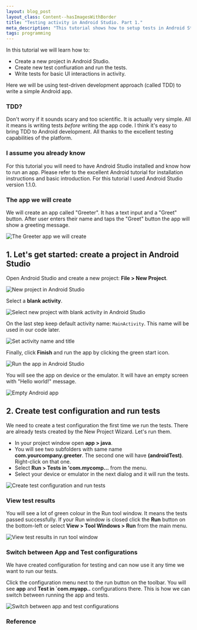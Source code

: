 ```yaml
---
layout: blog_post
layout_class: Content--hasImagesWithBorder
title: "Testing activity in Android Studio. Part 1."
meta_description: "This tutorial shows how to setup tests in Android Studio and write test for basic UI interactions."
tags: programming
---
```


In this tutorial we will learn how to:

* Create a new project in Android Studio.
* Create new test confiuration and run the tests.
* Write tests for basic UI interactions in activity.

Here we will be using test-driven development approach (called TDD) to write a simple Android app.

### TDD?

Don't worry if it sounds scary and too scientific. It is actually very simple. All it means is writing tests *before* writing the app code. I think it's easy to bring TDD to Android development. All thanks to the excellent testing capabilities of the platform.

### I assume you already know

For this tutorial you will need to have Android Studio installed and know how to run an app. Please refer to the excellent Android tutorial for installation instructions and basic introduction. For this tutorial I used Android Studio version 1.1.0.

### The app we will create

We will create an app called "Greeter". It has a text input and a "Greet" button. After user enters their name and taps the "Greet" button the app will show a greeting message.

![The `Greeter` app we will create](/image/blog/2015-09-27-testing-ui-in-android-studio/0100_finished_app_screen.png)







## 1. Let's get started: create a project in Android Studio

Open Android Studio and create a new project: **File > New Project**.

![New project in Android Studio](/image/blog/2015-09-27-testing-ui-in-android-studio/0110_new_project_in_android_studio.png)

Select a **blank activity**.

![Select new project with blank activity in Android Studio](/image/blog/2015-09-27-testing-ui-in-android-studio/0120_new_project_select_blank_activity_in_android_studio.png)

On the last step keep default activity name: `MainActivity`. This name will be used in our code later.

![Set activity name and title](/image/blog/2015-09-27-testing-ui-in-android-studio/0130_set_activity_name_and_title_in_android_studio.png)

Finally, click **Finish** and run the app by clicking the green start icon.

![Run the app in Android Studio](/image/blog/2015-09-27-testing-ui-in-android-studio/0140_run_android_studio_project.png)

You will see the app on device or the emulator. It will have an empty screen with "Hello world!" message.

![Empty Android app](/image/blog/2015-09-27-testing-ui-in-android-studio/0300_empty_app_first_run.png)








## 2. Create test configuration and run tests

We need to create a test configuration the first time we run the tests. There are already tests created by the New Project Wizard. Let's run them.

* In your project window open **app > java**.
* You will see two subfolders with same name **com.yourcompany.greeter**. The second one will have **(androidTest)**. Right-click on that one.
* Select **Run > Tests in 'com.mycomp...** from the menu.
* Select your device or emulator in the next dialog and it will run the tests.

![Create test configuration and run tests](/image/blog/2015-09-27-testing-ui-in-android-studio/0200_create_test_configuration_in_android_studio.png)

### View test results

You will see a lot of green colour in the Run tool window. It means the tests passed successfully.
If your Run window is closed click the **Run** button on the bottom-left or select **View > Tool Windows > Run** from the main menu.

![View test results in run tool window](/image/blog/2015-09-27-testing-ui-in-android-studio/0210_view_test_results_in_run_tool_window_in_android_studio.png)

### Switch between App and Test configurations

We have created configuration for testing and can now use it any time we want to run our tests.

Click the configuration menu next to the run button on the toolbar. You will see **app** and **Test in `com.myapp..** configurations there. This is how we can switch between running the app and tests.

![Switch between app and test configurations](/image/blog/2015-09-27-testing-ui-in-android-studio/0220_switch_between_app_and_tests_in_android_studio.png)

### Reference







